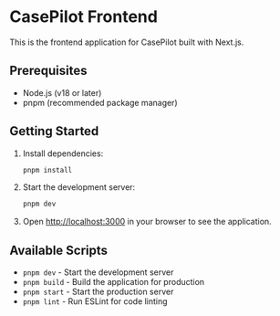 # CasePilot Frontend

This is the frontend application for CasePilot built with Next.js.

## Prerequisites

- Node.js (v18 or later)
- pnpm (recommended package manager)

## Getting Started

1. Install dependencies:
   ```bash
   pnpm install
   ```

2. Start the development server:
   ```bash
   pnpm dev
   ```

3. Open [http://localhost:3000](http://localhost:3000) in your browser to see the application.

## Available Scripts

- `pnpm dev` - Start the development server
- `pnpm build` - Build the application for production
- `pnpm start` - Start the production server
- `pnpm lint` - Run ESLint for code linting
